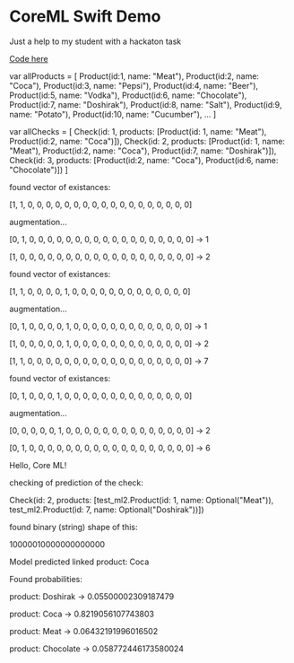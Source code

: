 # CoreML Swift Demo

Just a help to my student with a hackaton task

<a href = test_ml2/AppDelegate.swift> Code here </a>

var allProducts = [
    Product(id:1,   name: "Meat"),
    Product(id:2,   name: "Coca"),
    Product(id:3,   name: "Pepsi"),
    Product(id:4,   name: "Beer"),
    Product(id:5,   name: "Vodka"),
    Product(id:6,   name: "Chocolate"),
    Product(id:7,   name: "Doshirak"),
    Product(id:8,   name: "Salt"),
    Product(id:9,   name: "Potato"),
    Product(id:10,  name: "Cucumber"), 
 ...
] 

var allChecks = [
    Check(id: 1, products: [Product(id: 1, name: "Meat"), Product(id:2, name: "Coca")]),
    Check(id: 2, products: [Product(id: 1, name: "Meat"), Product(id:2, name: "Coca"), Product(id:7, name: "Doshirak")]),
    Check(id: 3, products: [Product(id:2, name: "Coca"), Product(id:6, name: "Chocolate")])
]


found vector of existances:

[1, 1, 0, 0, 0, 0, 0, 0, 0, 0, 0, 0, 0, 0, 0, 0, 0, 0, 0, 0] 

augmentation...

[0, 1, 0, 0, 0, 0, 0, 0, 0, 0, 0, 0, 0, 0, 0, 0, 0, 0, 0, 0] -> 1

[1, 0, 0, 0, 0, 0, 0, 0, 0, 0, 0, 0, 0, 0, 0, 0, 0, 0, 0, 0] -> 2

found vector of existances:

[1, 1, 0, 0, 0, 0, 1, 0, 0, 0, 0, 0, 0, 0, 0, 0, 0, 0, 0, 0]

augmentation...

[0, 1, 0, 0, 0, 0, 1, 0, 0, 0, 0, 0, 0, 0, 0, 0, 0, 0, 0, 0] -> 1

[1, 0, 0, 0, 0, 0, 1, 0, 0, 0, 0, 0, 0, 0, 0, 0, 0, 0, 0, 0] -> 2

[1, 1, 0, 0, 0, 0, 0, 0, 0, 0, 0, 0, 0, 0, 0, 0, 0, 0, 0, 0] -> 7

found vector of existances:

[0, 1, 0, 0, 0, 1, 0, 0, 0, 0, 0, 0, 0, 0, 0, 0, 0, 0, 0, 0]

augmentation...

[0, 0, 0, 0, 0, 1, 0, 0, 0, 0, 0, 0, 0, 0, 0, 0, 0, 0, 0, 0] -> 2

[0, 1, 0, 0, 0, 0, 0, 0, 0, 0, 0, 0, 0, 0, 0, 0, 0, 0, 0, 0] -> 6


Hello, Core ML!

checking of prediction of the check:

Check(id: 2, products: [test_ml2.Product(id: 1, name: Optional("Meat")), test_ml2.Product(id: 7, name: Optional("Doshirak"))])

found binary (string) shape of this:

10000010000000000000


Model predicted linked product:  Coca


Found probabilities: 

product:  Doshirak  ->  0.05500002309187479

product:  Coca  ->  0.8219056107743803

product:  Meat  ->  0.06432191996016502

product:  Chocolate  ->  0.058772446173580024

